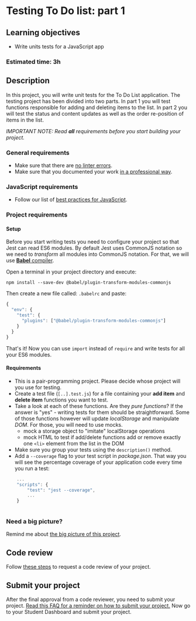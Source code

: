 # Testing To Do list: part 1

## Learning objectives
- Write units tests for a JavaScript app

### Estimated time: 3h

## Description
In this project, you will write unit tests for the To Do List application. The testing project has been divided into two parts. In part 1 you will test functions responsible for adding and deleting items to the list. In part 2 you will test the status and content updates as well as the order re-position of items in the list.

*IMPORTANT NOTE: Read **all** requirements before you start building your project.*

### General requirements

- Make sure that there are [no linter errors](https://github.com/microverseinc/linters-config).
- Make sure that you documented your work [in a professional way](https://github.com/microverseinc/curriculum-transversal-skills/blob/main/documentation/articles/professional_repo_rules.md).

### JavaScript requirements
  - Follow our list of [best practices for JavaScript](https://github.com/microverseinc/curriculum-html-css/blob/main/articles/javascript_best_practices.md).

### Project requirements

#### Setup
Before you start writing tests you need to configure your project so that Jest can read ES6 modules. By default Jest uses CommonJS notation so we need to *transform* all modules into CommonJS notation. For that, we will use [**Babel** compiler](https://babeljs.io/).

Open a terminal in your project directory and execute:

```npm install --save-dev @babel/plugin-transform-modules-commonjs```

Then create a new file called: `.babelrc` and paste:
```javascript
{
  "env": {
    "test": {
      "plugins": ["@babel/plugin-transform-modules-commonjs"]
    }
  }
}
```
That's it! Now you can use `import` instead of `require` and write tests for all your ES6 modules.

#### Requirements
- This is a pair-programming project. Please decide whose project will you use for testing.
- Create a test file (`[..].test.js`) for a file containing your **add item** and **delete item**  functions you want to test.
- Take a look at each of these functions. Are they *pure functions*? If the answer is "yes" - writing tests for them should be straightforward. Some of those functions however will update *localStorage* and manipulate *DOM*. For those, you will need to use mocks.
  - mock a storage object to "imitate" localStorage operations
  - mock HTML to test if add/delete functions add or remove exactly one `<li>` element from the list in the DOM 
- Make sure you group your tests using the `description()` method.
- Add a `--coverage` flag to your test script in *package.json*. That way you will see the percentage coverage of your application code every time you run a test:
```javascript
    ...
    "scripts": {
        "test": "jest --coverage",
        ...
    }
    
```


### Need a big picture? 

Remind me about [the big picture of this project](./sneak_peek.md).


## Code review

Follow [these steps](https://github.com/microverseinc/curriculum-transversal-skills/blob/main/code-review/articles/how_to_ask_for_a_code_review.md) to request a code review of your project.

## Submit your project

After the final approval from a code reviewer, you need to submit your project.
[Read this FAQ for a reminder on how to submit your project.](https://microverse.zendesk.com/hc/en-us/articles/360061344234)
Now go to your Student Dashboard and submit your project.

